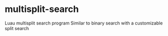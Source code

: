 # multisplit-search
Luau multisplit search program
Similar to binary search with a customizable split search
